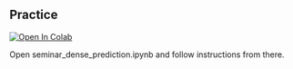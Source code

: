 
## Practice

[![Open In Colab](https://colab.research.google.com/assets/colab-badge.svg)](https://colab.research.google.com/github/yandexdataschool/deep_vision_and_graphics/blob/fall22/week04-dense_prediction/seminar_dense_prediction.ipynb)

Open seminar_dense_prediction.ipynb and follow instructions from there.



